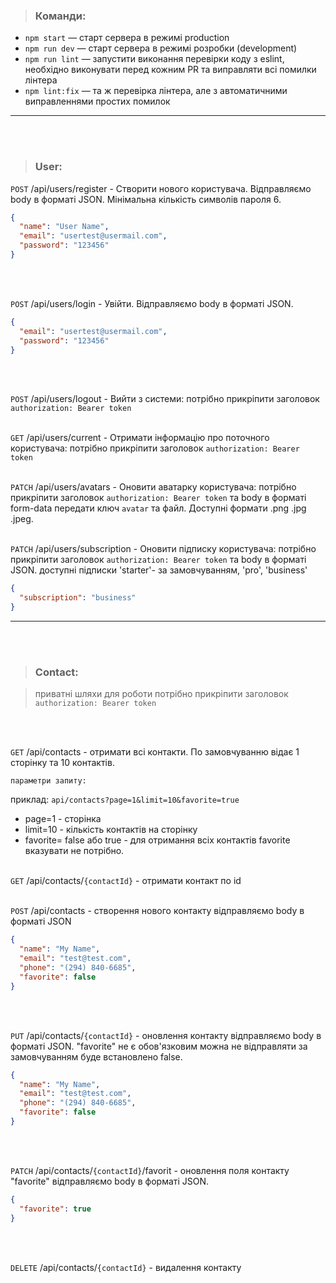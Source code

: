> ### Команди:

- `npm start` &mdash; старт сервера в режимі production
- `npm run dev` &mdash; старт сервера в режимі розробки (development)
- `npm run lint` &mdash; запустити виконання перевірки коду з eslint, необхідно виконувати перед кожним PR та виправляти всі помилки лінтера
- `npm lint:fix` &mdash; та ж перевірка лінтера, але з автоматичними виправленнями простих помилок

---

<br>
<br>

> ### User:

`POST` /api/users/register - Створити нового користувача. Відправляємо body в форматі JSON. Мінімальна кількість символів пароля 6.

```json
{
  "name": "User Name",
  "email": "usertest@usermail.com",
  "password": "123456"
}
```

<br>
<br>

`POST` /api/users/login - Увійти. Відправляємо body в форматі JSON.

```json
{
  "email": "usertest@usermail.com",
  "password": "123456"
}
```

<br>
<br>

`POST` /api/users/logout - Вийти з системи: потрібно прикріпити заголовок `authorization: Bearer token`
<br>
<br>

`GET` /api/users/current - Отримати інформацію про поточного користувача: потрібно прикріпити заголовок `authorization: Bearer token`
<br>
<br>

`PATCH` /api/users/avatars - Оновити аватарку користувача: потрібно прикріпити заголовок `authorization: Bearer token` та body в форматі form-data передати ключ `avatar` та файл. Доступні формати .png .jpg .jpeg.
<br>
<br>

`PATCH` /api/users/subscription - Оновити підписку користувача: потрібно прикріпити заголовок `authorization: Bearer token` та body в форматі JSON. доступні підписки 'starter'- за замовчуванням, 'pro', 'business'

```json
{
  "subscription": "business"
}
```

---

<br>
<br>

> ### Contact:

> приватні шляхи для роботи потрібно прикріпити заголовок `authorization: Bearer token`

<br>
<br>

`GET` /api/contacts - отримати всі контакти. По замовчуванню відає 1 сторінку та 10 контактів.

`параметри запиту:`

приклад: `api/contacts?page=1&limit=10&favorite=true`

- page=1 - сторінка
- limit=10 - кількість контактів на сторінку
- favorite= false або true - для отримання всіх контактів favorite вказувати не потрібно.
  <br>
  <br>

`GET` /api/contacts/`{contactId}` - отримати контакт по id
<br>
<br>

`POST` /api/contacts - створення нового контакту відправляємо body в форматі JSON

```json
{
  "name": "My Name",
  "email": "test@test.com",
  "phone": "(294) 840-6685",
  "favorite": false
}
```

<br>
<br>

`PUT` /api/contacts/`{contactId}` - оновлення контакту відправляємо body в форматі JSON.
"favorite" не є обов'язковим можна не відправляти за замовчуванням буде встановлено false.

```json
{
  "name": "My Name",
  "email": "test@test.com",
  "phone": "(294) 840-6685",
  "favorite": false
}
```

<br>
<br>

`PATCH` /api/contacts/`{contactId}`/favorit - оновлення поля контакту "favorite" відправляємо body в форматі JSON.

```json
{
  "favorite": true
}
```

<br>
<br>

`DELETE` /api/contacts/`{contactId}` - видалення контакту
